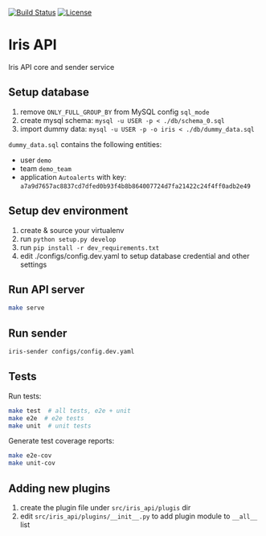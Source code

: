 [![Build Status](https://travis-ci.org/linkedin/iris-api.svg?branch=master)](https://travis-ci.org/linkedin/iris-api)
[![License](https://img.shields.io/badge/License-BSD%202--Clause-orange.svg)](https://opensource.org/licenses/BSD-2-Clause)

Iris API
========

Iris API core and sender service


Setup database
--------------

1. remove `ONLY_FULL_GROUP_BY` from MySQL config `sql_mode`
1. create mysql schema: `mysql -u USER -p < ./db/schema_0.sql`
1. import dummy data: `mysql -u USER -p -o iris < ./db/dummy_data.sql`

`dummy_data.sql` contains the following entities:
  * user `demo`
  * team `demo_team`
  * application `Autoalerts` with key: `a7a9d7657ac8837cd7dfed0b93f4b8b864007724d7fa21422c24f4ff0adb2e49`


Setup dev environment
---------------------

1. create & source your virtualenv
1. run `python setup.py develop`
1. run `pip install -r dev_requirements.txt`
1. edit ./configs/config.dev.yaml to setup database credential and other settings


Run API server
--------------

```bash
make serve
```


Run sender
---------

```bash
iris-sender configs/config.dev.yaml
```


Tests
-----

Run tests:

```bash
make test  # all tests, e2e + unit
make e2e  # e2e tests
make unit  # unit tests
```

Generate test coverage reports:

```bash
make e2e-cov
make unit-cov
```


Adding new plugins
------------------

1. create the plugin file under `src/iris_api/plugis` dir
1. edit `src/iris_api/plugins/__init__.py` to add plugin module to `__all__` list

